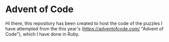 # Advent of Code

Hi there, this repository has been created to host the code of the puzzles I have attempted from the this year's (https://adventofcode.com/ "Advent of Code"), which I have done in Ruby.
